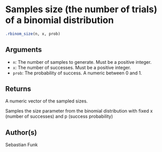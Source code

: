 # Samples size (the number of trials) of a binomial distribution

```r
.rbinom_size(n, x, prob)
```

## Arguments

- `n`: The number of samples to generate. Must be a positive integer.
- `x`: The number of successes. Must be a positive integer.
- `prob`: The probability of success. A numeric between 0 and 1.

## Returns

A numeric vector of the sampled sizes.

Samples the size parameter from the binomial distribution with fixed x (number of successes) and p (success probability)

## Author(s)

Sebastian Funk
